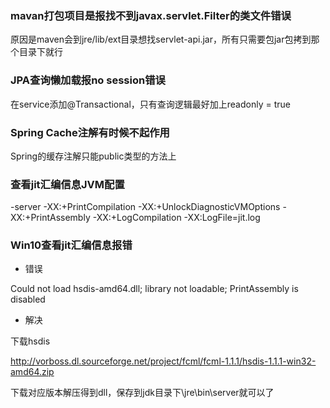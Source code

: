 ### mavan打包项目是报找不到javax.servlet.Filter的类文件错误
原因是maven会到jre/lib/ext目录想找servlet-api.jar，所有只需要包jar包拷到那个目录下就行

### JPA查询懒加载报no session错误
在service添加@Transactional，只有查询逻辑最好加上readonly = true

### Spring Cache注解有时候不起作用
Spring的缓存注解只能public类型的方法上

### 查看jit汇编信息JVM配置
-server -XX:+PrintCompilation -XX:+UnlockDiagnosticVMOptions -XX:+PrintAssembly -XX:+LogCompilation -XX:LogFile=jit.log

### Win10查看jit汇编信息报错
- 错误

Could not load hsdis-amd64.dll; library not loadable; PrintAssembly is disabled

- 解决

下载hsdis

http://vorboss.dl.sourceforge.net/project/fcml/fcml-1.1.1/hsdis-1.1.1-win32-amd64.zip

下载对应版本解压得到dll，保存到jdk目录下\jre\bin\server就可以了